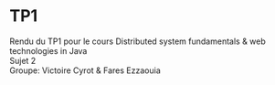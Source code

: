 # TP1

Rendu du TP1 pour le cours Distributed system fundamentals 
& web technologies in Java \
Sujet 2 \
Groupe: Victoire Cyrot & Fares Ezzaouia
